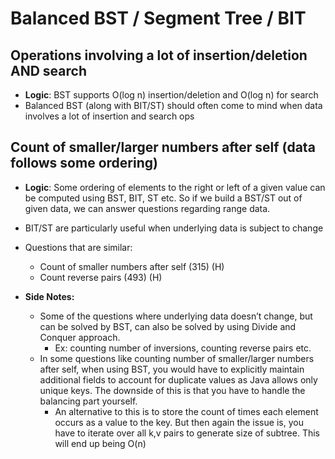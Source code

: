 # Balanced BST / Segment Tree / BIT

## Operations involving a lot of insertion/deletion AND search
* **Logic**: BST supports O(log n) insertion/deletion and O(log n) for search
* Balanced BST (along with BIT/ST) should often come to mind when data involves a lot of insertion and search ops

## Count of smaller/larger numbers after self (data follows some ordering)
* **Logic**: Some ordering of elements to the right or left of a given value can be computed using BST, BIT, ST etc. So if we build a BST/ST out of given data, we can answer questions regarding range data. 
* BIT/ST are particularly useful when underlying data is subject to change
* Questions that are similar:
	* Count of smaller numbers after self (315) (H)
	* Count reverse pairs (493) (H)

* **Side Notes:**
	* Some of the questions where underlying data doesn’t change, but can be solved by BST, can also be solved by using Divide and Conquer approach.
		* Ex: counting number of inversions, counting reverse pairs etc.
	* In some questions like counting number of smaller/larger numbers after self, when using BST, you would have to explicitly maintain additional fields to account for duplicate values as Java allows only unique keys. The downside of this is that you have to handle the balancing part yourself.
		* An alternative to this is to store the count of times each element occurs as a value to the key. But then again the issue is, you have to iterate over all k,v pairs to generate size of subtree. This will end up being O(n)

